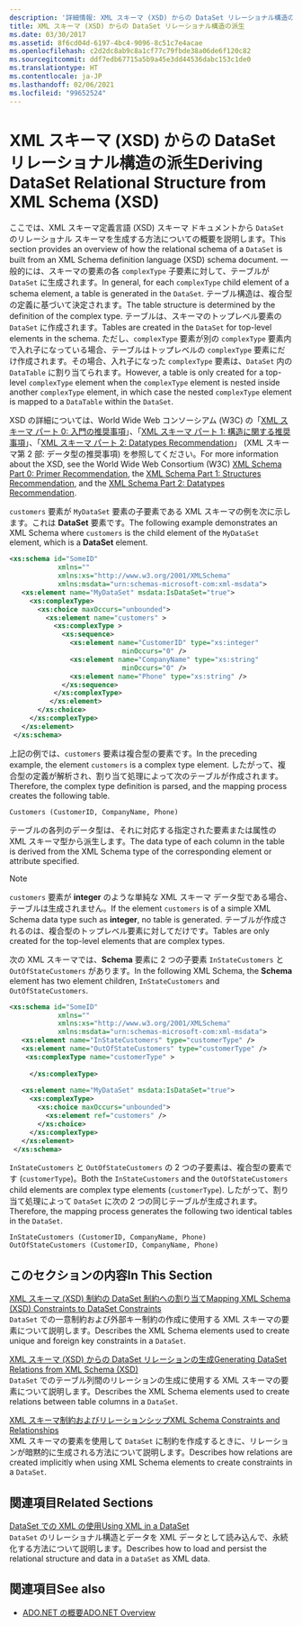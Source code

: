 ```yaml
---
description: '詳細情報: XML スキーマ (XSD) からの DataSet リレーショナル構造の派生'
title: XML スキーマ (XSD) からの DataSet リレーショナル構造の派生
ms.date: 03/30/2017
ms.assetid: 8f6cd04d-6197-4bc4-9096-8c51c7e4acae
ms.openlocfilehash: c2d2dc8ab9c8a1cf77c79fbde38a06de6f120c82
ms.sourcegitcommit: ddf7edb67715a5b9a45e3dd44536dabc153c1de0
ms.translationtype: HT
ms.contentlocale: ja-JP
ms.lasthandoff: 02/06/2021
ms.locfileid: "99652524"
---
```

# <a name="deriving-dataset-relational-structure-from-xml-schema-xsd"></a><span data-ttu-id="ab66e-103">XML スキーマ (XSD) からの DataSet リレーショナル構造の派生</span><span class="sxs-lookup"><span data-stu-id="ab66e-103">Deriving DataSet Relational Structure from XML Schema (XSD)</span></span>

<span data-ttu-id="ab66e-104">ここでは、XML スキーマ定義言語 (XSD) スキーマ ドキュメントから `DataSet` のリレーショナル スキーマを生成する方法についての概要を説明します。</span><span class="sxs-lookup"><span data-stu-id="ab66e-104">This section provides an overview of how the relational schema of a `DataSet` is built from an XML Schema definition language (XSD) schema document.</span></span> <span data-ttu-id="ab66e-105">一般的には、スキーマの要素の各 `complexType` 子要素に対して、テーブルが `DataSet` に生成されます。</span><span class="sxs-lookup"><span data-stu-id="ab66e-105">In general, for each `complexType` child element of a schema element, a table is generated in the `DataSet`.</span></span> <span data-ttu-id="ab66e-106">テーブル構造は、複合型の定義に基づいて決定されます。</span><span class="sxs-lookup"><span data-stu-id="ab66e-106">The table structure is determined by the definition of the complex type.</span></span> <span data-ttu-id="ab66e-107">テーブルは、スキーマのトップレベル要素の `DataSet` に作成されます。</span><span class="sxs-lookup"><span data-stu-id="ab66e-107">Tables are created in the `DataSet` for top-level elements in the schema.</span></span> <span data-ttu-id="ab66e-108">ただし、`complexType` 要素が別の `complexType` 要素内で入れ子になっている場合、テーブルはトップレベルの `complexType` 要素にだけ作成されます。その場合、入れ子になった `complexType` 要素は、`DataSet` 内の `DataTable` に割り当てられます。</span><span class="sxs-lookup"><span data-stu-id="ab66e-108">However, a table is only created for a top-level `complexType` element when the `complexType` element is nested inside another `complexType` element, in which case the nested `complexType` element is mapped to a `DataTable` within the `DataSet`.</span></span>  
  
 <span data-ttu-id="ab66e-109">XSD の詳細については、World Wide Web コンソーシアム (W3C) の「[XML スキーマ パート 0: 入門の推奨事項](https://www.w3.org/TR/xmlschema-0/)」、「[XML スキーマ パート 1: 構造に関する推奨事項](https://www.w3.org/TR/xmlschema-1/)」、「[XML スキーマ パート 2: Datatypes Recommendation](https://www.w3.org/TR/xmlschema-2/)」 (XML スキーマ第 2 部: データ型の推奨事項) を参照してください。</span><span class="sxs-lookup"><span data-stu-id="ab66e-109">For more information about the XSD, see the World Wide Web Consortium (W3C) [XML Schema Part 0: Primer Recommendation](https://www.w3.org/TR/xmlschema-0/), the [XML Schema Part 1: Structures Recommendation](https://www.w3.org/TR/xmlschema-1/), and the [XML Schema Part 2: Datatypes Recommendation](https://www.w3.org/TR/xmlschema-2/).</span></span>  
  
 <span data-ttu-id="ab66e-110">`customers` 要素が `MyDataSet` 要素の子要素である XML スキーマの例を次に示します。これは **DataSet** 要素です。</span><span class="sxs-lookup"><span data-stu-id="ab66e-110">The following example demonstrates an XML Schema where `customers` is the child element of the `MyDataSet` element, which is a **DataSet** element.</span></span>  
  
```xml  
<xs:schema id="SomeID"
            xmlns=""
            xmlns:xs="http://www.w3.org/2001/XMLSchema"
            xmlns:msdata="urn:schemas-microsoft-com:xml-msdata">  
   <xs:element name="MyDataSet" msdata:IsDataSet="true">  
     <xs:complexType>  
       <xs:choice maxOccurs="unbounded">  
         <xs:element name="customers" >
           <xs:complexType >  
             <xs:sequence>  
               <xs:element name="CustomerID" type="xs:integer"
                            minOccurs="0" />  
               <xs:element name="CompanyName" type="xs:string"
                            minOccurs="0" />  
               <xs:element name="Phone" type="xs:string" />  
             </xs:sequence>  
           </xs:complexType>  
          </xs:element>  
       </xs:choice>  
     </xs:complexType>  
   </xs:element>  
 </xs:schema>  
```  
  
 <span data-ttu-id="ab66e-111">上記の例では、`customers` 要素は複合型の要素です。</span><span class="sxs-lookup"><span data-stu-id="ab66e-111">In the preceding example, the element `customers` is a complex type element.</span></span> <span data-ttu-id="ab66e-112">したがって、複合型の定義が解析され、割り当て処理によって次のテーブルが作成されます。</span><span class="sxs-lookup"><span data-stu-id="ab66e-112">Therefore, the complex type definition is parsed, and the mapping process creates the following table.</span></span>  
  
```text  
Customers (CustomerID, CompanyName, Phone)  
```  
  
 <span data-ttu-id="ab66e-113">テーブルの各列のデータ型は、それに対応する指定された要素または属性の XML スキーマ型から派生します。</span><span class="sxs-lookup"><span data-stu-id="ab66e-113">The data type of each column in the table is derived from the XML Schema type of the corresponding element or attribute specified.</span></span>  
  
> [!NOTE]
> <span data-ttu-id="ab66e-114">`customers` 要素が **integer** のような単純な XML スキーマ データ型である場合、テーブルは生成されません。</span><span class="sxs-lookup"><span data-stu-id="ab66e-114">If the element `customers` is of a simple XML Schema data type such as **integer**, no table is generated.</span></span> <span data-ttu-id="ab66e-115">テーブルが作成されるのは、複合型のトップレベル要素に対してだけです。</span><span class="sxs-lookup"><span data-stu-id="ab66e-115">Tables are only created for the top-level elements that are complex types.</span></span>  
  
 <span data-ttu-id="ab66e-116">次の XML スキーマでは、**Schema** 要素に 2 つの子要素 `InStateCustomers` と `OutOfStateCustomers` があります。</span><span class="sxs-lookup"><span data-stu-id="ab66e-116">In the following XML Schema, the **Schema** element has two element children, `InStateCustomers` and `OutOfStateCustomers`.</span></span>  
  
```xml  
<xs:schema id="SomeID"
            xmlns=""
            xmlns:xs="http://www.w3.org/2001/XMLSchema"
            xmlns:msdata="urn:schemas-microsoft-com:xml-msdata">  
   <xs:element name="InStateCustomers" type="customerType" />  
   <xs:element name="OutOfStateCustomers" type="customerType" />  
    <xs:complexType name="customerType" >  
  
     </xs:complexType>  
  
   <xs:element name="MyDataSet" msdata:IsDataSet="true">  
     <xs:complexType>  
       <xs:choice maxOccurs="unbounded">  
         <xs:element ref="customers" />  
       </xs:choice>  
     </xs:complexType>  
   </xs:element>  
 </xs:schema>  
```  
  
 <span data-ttu-id="ab66e-117">`InStateCustomers` と `OutOfStateCustomers` の 2 つの子要素は、複合型の要素です (`customerType`)。</span><span class="sxs-lookup"><span data-stu-id="ab66e-117">Both the `InStateCustomers` and the `OutOfStateCustomers` child elements are complex type elements (`customerType`).</span></span> <span data-ttu-id="ab66e-118">したがって、割り当て処理によって `DataSet` に次の 2 つの同じテーブルが生成されます。</span><span class="sxs-lookup"><span data-stu-id="ab66e-118">Therefore, the mapping process generates the following two identical tables in the `DataSet`.</span></span>  
  
```text  
InStateCustomers (CustomerID, CompanyName, Phone)  
OutOfStateCustomers (CustomerID, CompanyName, Phone)  
```  
  
## <a name="in-this-section"></a><span data-ttu-id="ab66e-119">このセクションの内容</span><span class="sxs-lookup"><span data-stu-id="ab66e-119">In This Section</span></span>  

 [<span data-ttu-id="ab66e-120">XML スキーマ (XSD) 制約の DataSet 制約への割り当て</span><span class="sxs-lookup"><span data-stu-id="ab66e-120">Mapping XML Schema (XSD) Constraints to DataSet Constraints</span></span>](mapping-xml-schema-xsd-constraints-to-dataset-constraints.md)  
 <span data-ttu-id="ab66e-121">`DataSet` での一意制約および外部キー制約の作成に使用する XML スキーマの要素について説明します。</span><span class="sxs-lookup"><span data-stu-id="ab66e-121">Describes the XML Schema elements used to create unique and foreign key constraints in a `DataSet`.</span></span>  
  
 [<span data-ttu-id="ab66e-122">XML スキーマ (XSD) からの DataSet リレーションの生成</span><span class="sxs-lookup"><span data-stu-id="ab66e-122">Generating DataSet Relations from XML Schema (XSD)</span></span>](generating-dataset-relations-from-xml-schema-xsd.md)  
 <span data-ttu-id="ab66e-123">`DataSet` でのテーブル列間のリレーションの生成に使用する XML スキーマの要素について説明します。</span><span class="sxs-lookup"><span data-stu-id="ab66e-123">Describes the XML Schema elements used to create relations between table columns in a `DataSet`.</span></span>  
  
 [<span data-ttu-id="ab66e-124">XML スキーマ制約およびリレーションシップ</span><span class="sxs-lookup"><span data-stu-id="ab66e-124">XML Schema Constraints and Relationships</span></span>](xml-schema-constraints-and-relationships.md)  
 <span data-ttu-id="ab66e-125">XML スキーマの要素を使用して `DataSet` に制約を作成するときに、リレーションが暗黙的に生成される方法について説明します。</span><span class="sxs-lookup"><span data-stu-id="ab66e-125">Describes how relations are created implicitly when using XML Schema elements to create constraints in a `DataSet`.</span></span>  
  
## <a name="related-sections"></a><span data-ttu-id="ab66e-126">関連項目</span><span class="sxs-lookup"><span data-stu-id="ab66e-126">Related Sections</span></span>  

 [<span data-ttu-id="ab66e-127">DataSet での XML の使用</span><span class="sxs-lookup"><span data-stu-id="ab66e-127">Using XML in a DataSet</span></span>](using-xml-in-a-dataset.md)  
 <span data-ttu-id="ab66e-128">`DataSet` のリレーショナル構造とデータを XML データとして読み込んで、永続化する方法について説明します。</span><span class="sxs-lookup"><span data-stu-id="ab66e-128">Describes how to load and persist the relational structure and data in a `DataSet` as XML data.</span></span>  
  
## <a name="see-also"></a><span data-ttu-id="ab66e-129">関連項目</span><span class="sxs-lookup"><span data-stu-id="ab66e-129">See also</span></span>

- [<span data-ttu-id="ab66e-130">ADO.NET の概要</span><span class="sxs-lookup"><span data-stu-id="ab66e-130">ADO.NET Overview</span></span>](../ado-net-overview.md)
